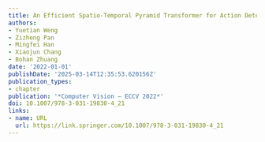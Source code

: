 ```yaml
---
title: An Efficient Spatio-Temporal Pyramid Transformer for Action Detection
authors:
- Yuetian Weng
- Zizheng Pan
- Mingfei Han
- Xiaojun Chang
- Bohan Zhuang
date: '2022-01-01'
publishDate: '2025-03-14T12:35:53.620156Z'
publication_types:
- chapter
publication: '*Computer Vision – ECCV 2022*'
doi: 10.1007/978-3-031-19830-4_21
links:
- name: URL
  url: https://link.springer.com/10.1007/978-3-031-19830-4_21
---
```

